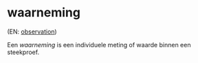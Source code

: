 # waarneming

(EN: [observation](../en/observation.md))

Een *waarneming* is een individuele meting of waarde binnen een steekproef.
